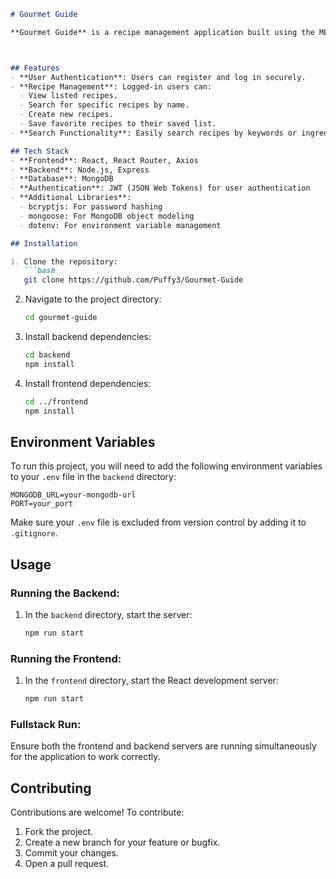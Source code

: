 

```md
# Gourmet Guide

**Gourmet Guide** is a recipe management application built using the MERN stack (MongoDB, Express, React, Node.js). The app allows users to register, log in, browse through recipes, search for specific recipes, create their own recipes, and save their favorites.



## Features
- **User Authentication**: Users can register and log in securely.
- **Recipe Management**: Logged-in users can:
  - View listed recipes.
  - Search for specific recipes by name.
  - Create new recipes.
  - Save favorite recipes to their saved list.
- **Search Functionality**: Easily search recipes by keywords or ingredients.

## Tech Stack
- **Frontend**: React, React Router, Axios
- **Backend**: Node.js, Express
- **Database**: MongoDB
- **Authentication**: JWT (JSON Web Tokens) for user authentication
- **Additional Libraries**:
  - bcryptjs: For password hashing
  - mongoose: For MongoDB object modeling
  - dotenv: For environment variable management

## Installation

1. Clone the repository:
   ```bash
   git clone https://github.com/Puffy3/Gourmet-Guide
   ```

2. Navigate to the project directory:
   ```bash
   cd gourmet-guide
   ```

3. Install backend dependencies:
   ```bash
   cd backend
   npm install
   ```

4. Install frontend dependencies:
   ```bash
   cd ../frontend
   npm install
   ```

## Environment Variables

To run this project, you will need to add the following environment variables to your `.env` file in the `backend` directory:

```
MONGODB_URL=your-mongodb-url
PORT=your_port
```

Make sure your `.env` file is excluded from version control by adding it to `.gitignore`.

## Usage

### Running the Backend:
1. In the `backend` directory, start the server:
   ```bash
   npm run start
   ```



### Running the Frontend:
1. In the `frontend` directory, start the React development server:
   ```bash
   npm run start
   ```



### Fullstack Run:
Ensure both the frontend and backend servers are running simultaneously for the application to work correctly.



## Contributing

Contributions are welcome! To contribute:
1. Fork the project.
2. Create a new branch for your feature or bugfix.
3. Commit your changes.
4. Open a pull request.

